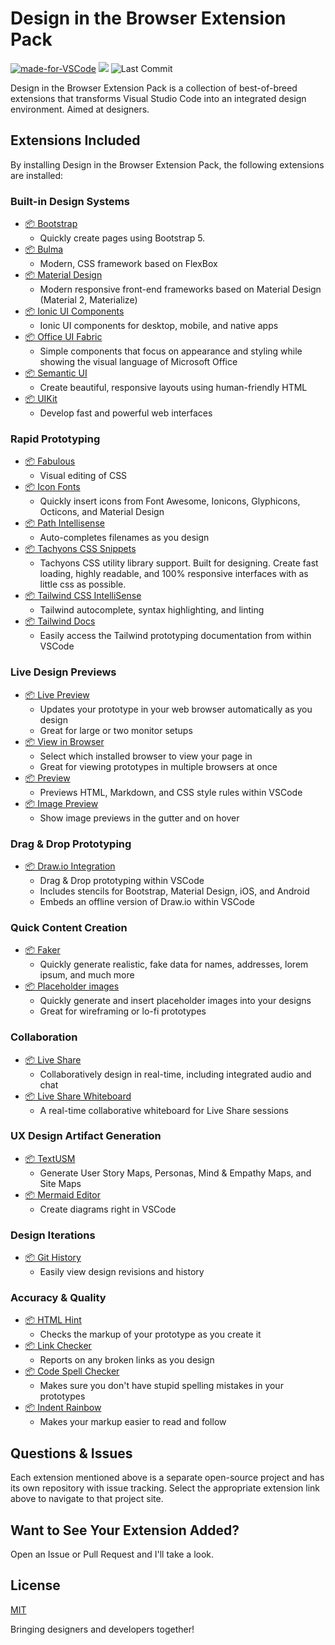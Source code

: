# Design in the Browser Extension Pack

[![made-for-VSCode](https://img.shields.io/badge/Made%20for-VSCode-1f425f.svg)](https://code.visualstudio.com/)
![](https://vsmarketplacebadge.apphb.com/version/CraigCecil.vscode-design-in-browser-pack.svg)
![Last Commit](https://img.shields.io/github/last-commit/CraigCecil/vscode-design-in-browser-pack)

Design in the Browser Extension Pack is a collection of best-of-breed extensions that transforms Visual Studio Code into an integrated design environment. Aimed at designers.

## Extensions Included

By installing Design in the Browser Extension Pack, the following extensions are installed:

### Built-in Design Systems

- [📦 Bootstrap](https://marketplace.visualstudio.com/items?itemName=thekalinga.bootstrap4-vscode)
    - Quickly create pages using Bootstrap 5.
- [📦 Bulma](https://marketplace.visualstudio.com/items?itemName=demijollamaxime.bulma)
    - Modern, CSS framework based on FlexBox
- [📦 Material Design](https://marketplace.visualstudio.com/items?itemName=leninp.materialize-snippets)
    - Modern responsive front-end frameworks based on Material Design (Material 2, Materialize)
- [📦 Ionic UI Components](https://marketplace.visualstudio.com/items?itemName=fivethree.vscode-ionic-snippets)
    - Ionic UI components for desktop, mobile, and native apps
- [📦 Office UI Fabric](https://marketplace.visualstudio.com/items?itemName=sivarajanraju.vs-code-office-ui-fabric)
    - Simple components that focus on appearance and styling while showing the visual language of Microsoft Office
- [📦 Semantic UI](https://marketplace.visualstudio.com/items?itemName=4tron.semantic-ui-snippets)
    - Create beautiful, responsive layouts using human-friendly HTML
- [📦 UIKit](https://marketplace.visualstudio.com/items?itemName=Keno.uikit-3-snippets)
    - Develop fast and powerful web interfaces

### Rapid Prototyping

- [📦 Fabulous](https://marketplace.visualstudio.com/items?itemName=Raathigeshan.fabulous)
    - Visual editing of CSS
- [📦 Icon Fonts](https://marketplace.visualstudio.com/items?itemName=idleberg.icon-fonts)
    - Quickly insert icons from Font Awesome, Ionicons, Glyphicons, Octicons, and Material Design
- [📦 Path Intellisense](https://marketplace.visualstudio.com/items?itemName=christian-kohler.path-intellisense)
    - Auto-completes filenames as you design
- [📦 Tachyons CSS Snippets](https://marketplace.visualstudio.com/items?itemName=thomasviaud.tachyons-snippets)
    - Tachyons CSS utility library support. Built for designing. Create fast loading, highly readable, and 100% responsive interfaces with as little css as possible.
- [📦 Tailwind CSS IntelliSense](https://marketplace.visualstudio.com/items?itemName=bradlc.vscode-tailwindcss)
    - Tailwind autocomplete, syntax highlighting, and linting
- [📦 Tailwind Docs](https://marketplace.visualstudio.com/items?itemName=austenc.tailwind-docs)
    - Easily access the Tailwind prototyping documentation from within VSCode

### Live Design Previews

- [📦 Live Preview](https://marketplace.visualstudio.com/items?itemName=ms-vscode.live-server)
    - Updates your prototype in your web browser automatically as you design
    - Great for large or two monitor setups
- [📦 View in Browser](https://marketplace.visualstudio.com/items?itemName=koppt.vscode-view-in-browser)
    - Select which installed browser to view your page in
    - Great for viewing prototypes in multiple browsers at once
- [📦 Preview](https://marketplace.visualstudio.com/items?itemName=searKing.preview-vscode)
    - Previews HTML, Markdown, and CSS style rules within VSCode
- [📦 Image Preview](https://marketplace.visualstudio.com/items?itemName=kisstkondoros.vscode-gutter-preview)
    - Show image previews in the gutter and on hover

### Drag & Drop Prototyping

- [📦 Draw.io Integration](https://marketplace.visualstudio.com/items?itemName=hediet.vscode-drawio)
    - Drag & Drop prototyping within VSCode
    - Includes stencils for Bootstrap, Material Design, iOS, and Android
    - Embeds an offline version of Draw.io within VSCode

### Quick Content Creation

- [📦 Faker](https://marketplace.visualstudio.com/items?itemName=deerawan.vscode-faker)
    - Quickly generate realistic, fake data for names, addresses, lorem ipsum, and much more
- [📦 Placeholder images](https://marketplace.visualstudio.com/items?itemName=JakeWilson.vscode-placeholder-images)
    - Quickly generate and insert placeholder images into your designs
    - Great for wireframing or lo-fi prototypes

### Collaboration

- [📦 Live Share](https://marketplace.visualstudio.com/items?itemName=MS-vsliveshare.vsliveshare-pack)
    - Collaboratively design in real-time, including integrated audio and chat
- [📦 Live Share Whiteboard](https://marketplace.visualstudio.com/items?itemName=lostintangent.vsls-whiteboard)
    - A real-time collaborative whiteboard for Live Share sessions  

### UX Design Artifact Generation

- [📦 TextUSM](https://marketplace.visualstudio.com/items?itemName=harehare.textusm)
    - Generate User Story Maps, Personas, Mind & Empathy Maps, and Site Maps
- [📦 Mermaid Editor](https://marketplace.visualstudio.com/items?itemName=tomoyukim.vscode-mermaid-editor)
    - Create diagrams right in VSCode

### Design Iterations

- [📦 Git History](https://marketplace.visualstudio.com/items?itemName=donjayamanne.githistory)
    - Easily view design revisions and history

### Accuracy & Quality

- [📦 HTML Hint](https://marketplace.visualstudio.com/items?itemName=mkaufman.HTMLHint)
    - Checks the markup of your prototype as you create it
- [📦 Link Checker](https://marketplace.visualstudio.com/items?itemName=BillDietrich.linkcheckerhtml)
    - Reports on any broken links as you design
- [📦 Code Spell Checker](https://marketplace.visualstudio.com/items?itemName=streetsidesoftware.code-spell-checker)
    - Makes sure you don't have stupid spelling mistakes in your prototypes
- [📦 Indent Rainbow](https://marketplace.visualstudio.com/items?itemName=oderwat.indent-rainbow)
    - Makes your markup easier to read and follow

## Questions & Issues

Each extension mentioned above is a separate open-source project and has its own repository with issue tracking. Select the appropriate extension link above to navigate to that project site.

## Want to See Your Extension Added?

Open an Issue or Pull Request and I'll take a look.

## License

[MIT](https://github.com/Microsoft/vscode-java-pack/blob/master/LICENSE.txt)

Bringing designers and developers together!
